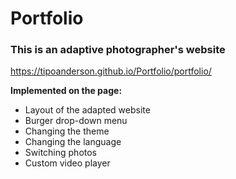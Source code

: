 # Portfolio
### This is an adaptive photographer's website
https://tipoanderson.github.io/Portfolio/portfolio/

**Implemented on the page:**
* Layout of the adapted website
* Burger drop-down menu
* Changing the theme
* Changing the language
* Switching photos
* Custom video player

